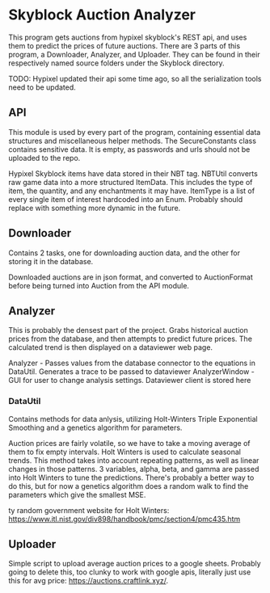 # Skyblock Auction Analyzer

This program gets auctions from hypixel skyblock's REST api, and uses them to predict the prices of future auctions.
There are 3 parts of this program, a Downloader, Analyzer, and Uploader. They can be found in their respectively named
source folders under the Skyblock directory.

TODO: Hypixel updated their api some time ago, so all the serialization tools need to be updated.

## API

This module is used by every part of the program, containing essential data structures and miscellaneous helper methods. The SecureConstants class contains sensitive data. It is empty, as passwords and urls should not be uploaded to the repo.

Hypixel Skyblock items have data stored in their NBT tag. NBTUtil converts raw game data into a more structured ItemData. This includes the type of item, the quantity, and any enchantments it may have. ItemType is a list of every single item of interest hardcoded into an Enum. Probably should replace with something more dynamic in the future.

## Downloader

Contains 2 tasks, one for downloading auction data, and the other for storing it in the database.

Downloaded auctions are in json format, and converted to AuctionFormat before being turned into Auction from the API module.

## Analyzer

This is probably the densest part of the project. Grabs historical auction prices from the database, and then attempts to predict future prices. The calculated trend is then displayed on a dataviewer web page.

Analyzer - Passes values from the database connector to the equations in DataUtil. Generates a trace to be passed to dataviewer
AnalyzerWindow - GUI for user to change analysis settings. Dataviewer client is stored here

### DataUtil

Contains methods for data anlysis, utilizing Holt-Winters Triple Exponential Smoothing and a genetics algorithm for parameters.

Auction prices are fairly volatile, so we have to take a moving average of them to fix empty intervals. Holt Winters is used to calculate  seasonal trends. This method takes into account repeating patterns, as well as linear changes in those patterns. 3 variables, alpha, beta, and gamma are passed into Holt Winters to tune the predictions. There's probably a better way to do this, but for now a genetics algorithm does a random walk to find the parameters which give the smallest MSE.

ty random government website for Holt Winters:
https://www.itl.nist.gov/div898/handbook/pmc/section4/pmc435.htm

## Uploader

Simple script to upload average auction prices to a google sheets. Probably going to delete this, too clunky to work with google apis, literally just use this for avg price: https://auctions.craftlink.xyz/.